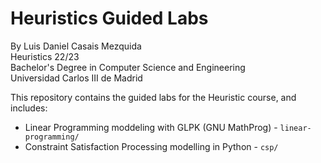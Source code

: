 # Heuristics Guided Labs
By Luis Daniel Casais Mezquida  
Heuristics 22/23  
Bachelor's Degree in Computer Science and Engineering  
Universidad Carlos III de Madrid  

This repository contains the guided labs for the Heuristic course, and includes:
- Linear Programming moddeling with GLPK (GNU MathProg) - `linear-programming/`
- Constraint Satisfaction Processing modelling in Python - `csp/`